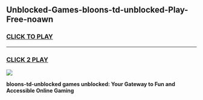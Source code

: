 
## Unblocked-Games-bloons-td-unblocked-Play-Free-noawn
<h3>
<a href="https://premium76.site?title=bloons-td-unblocked&ref=10A">CLICK TO PLAY</a></h3>
<hr>

<h3>
<a href="https://premium76.site?title=bloons-td-unblocked&ref=10A">CLICK 2 PLAY</a>
  
</h3>

<a href="https://premium76.site?title=bloons-td-unblocked&ref=10A"><img src="https://clearcache.store/games.png"></a>


**bloons-td-unblocked games unblocked: Your Gateway to Fun and Accessible Online Gaming**
